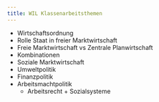 ```yaml
---
title: WIL Klassenarbeitsthemen
---
```


- Wirtschaftsordnung
- Rolle Staat in freier Marktwirtschaft
- Freie Marktwirtschaft vs Zentrale Planwirtschaft
- Kombinationen
- Soziale Marktwirtschaft
- Umweltpolitik
- Finanzpolitik
- Arbeitsmachtpolitik
    - Arbeitsrecht + Sozialsysteme
